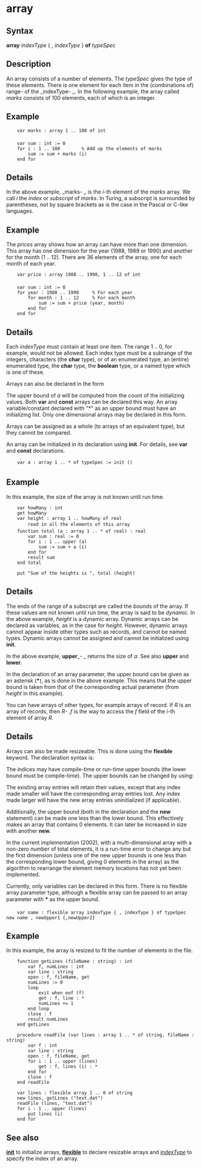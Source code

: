 
# array

## Syntax
**array** _indexType_ { , _indexType_ } **of** _typeSpec_

## Description
An array consists of a number of elements. The _typeSpec_ gives the type of these elements. There is one element for each item in the (combinations of) range-  of the _indexType- _. In the following example, the array called _marks_ consists of 100 elements, each of which is an integer.


## Example


        var marks : array 1 .. 100 of int
        
        var sum : int := 0
        for i : 1 .. 100        % Add up the elements of marks
            sum := sum + marks (i)
        end for
## Details
In the above example, _marks- _ is the _i_-th element of the _marks_ array. We call _i_ the _index_ or _subscript_ of _marks_. In Turing, a subscript is surrounded by parentheses, not by square brackets as is the case in the Pascal or C-like languages.


## Example
The _prices_ array shows how an array can have more than one dimension. This array has one dimension for the year (1988, 1989 or 1990) and another for the month (1 .. 12). There are 36 elements of the array, one for each month of each year.

        var price : array 1988 .. 1990, 1 .. 12 of int
        
        var sum : int := 0
        for year : 1988 .. 1990     % For each year
            for month : 1 .. 12     % For each month
                sum := sum + price (year, month)
            end for
        end for
## Details
Each _indexType_ must contain at least one item. The range 1 .. 0, for example, would not be allowed. Each index type must be a subrange of the integers, characters (the **char** type), or of an enumerated type, an (entire) enumerated type, the **char** type, the **boolean** type, or a named type which is one of these.

Arrays can also be declared in the form

The upper bound of _a_ will be computed from the count of the initializing values. Both **var** and **const** arrays can be declared this way. An array variable/constant declared with "*" as an upper bound must have an initializing list. Only one dimensional arrays may be declared in this form.

Arrays can be assigned as a whole (to arrays of an equivalent type), but they cannot be compared.

An array can be initialized in its declaration using **init**. For details, see **var** and **const** declarations.

        var a : array 1 .. * of typeSpec := init ()
## Example
In this example, the size of the array is not known until run time.

        var howMany : int
        get howMany
        var height : array 1 .. howMany of real
            read in all the elements of this array
        function total (a : array 1 .. * of real) : real
            var sum : real := 0
            for i : 1 .. upper (a)
                sum := sum + a (i)
            end for
            result sum
        end total
        
        put "Sum of the heights is ", total (height)
## Details
The ends of the range of a subscript are called the _bounds_ of the array. If these values are not known until run time, the array is said to be _dynamic_. In the above example, _height_ is a dynamic array. Dynamic arrays can be declared as variables, as in the case for _height_. However, dynamic arrays cannot appear inside other types such as records, and cannot be named types. Dynamic arrays cannot be assigned and cannot be initialized using **init**.

In the above example, **upper**_- _ returns the size of _a_. See also **upper** and **lower**.

In the declaration of an array parameter, the upper bound can be given as an asterisk (__*__), as is done in the above example. This means that the upper bound is taken from that of the corresponding actual parameter (from _height_ in this example).

You can have arrays of other types, for example arrays of record. If _R_ is an array of records, then _R- .f_ is the way to access the _f_ field of the _i_-th element of array _R_.


## Details
Arrays can also be made resizeable. This is done using the **flexible** keyword. The declaration syntax is:

The indices may have compile-time or run-time upper bounds (the lower bound must be compile-time). The upper bounds can be changed by using:

The existing array entries will retain their values, except that any index made smaller will have the corresponding array entries lost. Any index made larger will have the new array entries uninitialized (if applicable).

Additionally, the upper bound (both in the declaration and the **new** statement) can be made one less than the lower bound. This effectively makes an array that contains 0 elements. It can later be increased in size with another **new**.

In the current implementation (2002), with a multi-dimensional array with a non-zero number of total elements, it is a run-time error to change any but the first dimension (unless one of the new upper bounds is one less than the corresponding lower bound, giving 0 elements in the array) as the algorithm to rearrange the element memory locations has not yet been implemented.

Currently, only variables can be declared in this form. There is no flexible array parameter type, although a flexible array can be passed to an array parameter with &#147;__*__&#148; as the upper bound.

        var name : flexible array indexType { , indexType } of typeSpec        new name , newUpper1 {,newUpper2}
## Example
In this example, the array is resized to fit the number of elements in the file.

        function getLines (fileName : string) : int
            var f, numLines : int
            var line : string
            open : f, fileName, get
            numLines := 0
            loop
                exit when eof (f)
                get : f, line : *
                numLines += 1
            end loop
            close : f
            result numLines
        end getLines 
        
        procedure readFile (var lines : array 1 .. * of string, fileName : string)
            var f : int
            var line : string
            open : f, fileName, get
            for i : 1 .. upper (lines)
                get : f, lines (i) : *
            end for    
			close : f
        end readFile
            
        var lines : flexible array 1 .. 0 of string
        new lines, getLines ("text.dat")
        readFile (lines, "text.dat")
        for i : 1 .. upper (lines)
            put lines (i)
        end for
## See also
**[init](init.html)** to initialize arrays, **[flexible](flexible.html)** to declare resizable arrays and _[indexType](indextype.html)_ to specify the index of an array.

